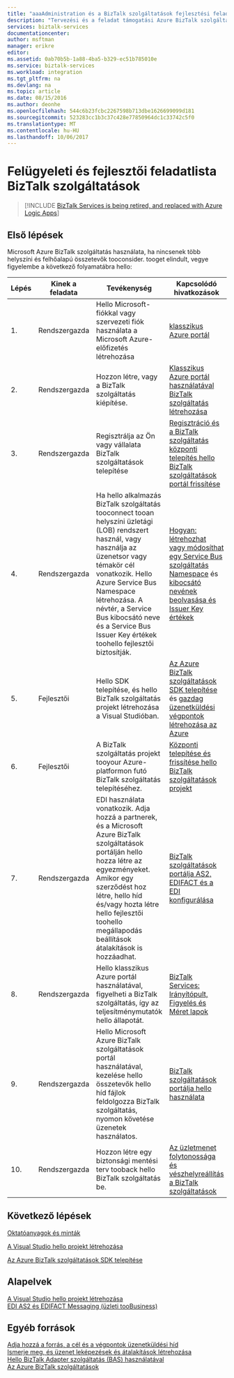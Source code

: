 ```yaml
---
title: "aaaAdministration és a BizTalk szolgáltatások fejlesztési feladatlista |} Microsoft Docs"
description: "Tervezési és a feladat támogatási Azure BizTalk szolgáltatások telepítéséhez."
services: biztalk-services
documentationcenter: 
author: msftman
manager: erikre
editor: 
ms.assetid: 0ab70b5b-1a88-4ba5-b329-ec51b785010e
ms.service: biztalk-services
ms.workload: integration
ms.tgt_pltfrm: na
ms.devlang: na
ms.topic: article
ms.date: 08/15/2016
ms.author: deonhe
ms.openlocfilehash: 544c6b23fcbc2267598b713dbe1626699099d181
ms.sourcegitcommit: 523283cc1b3c37c428e77850964dc1c33742c5f0
ms.translationtype: MT
ms.contentlocale: hu-HU
ms.lasthandoff: 10/06/2017
---
```

# <a name="administration-and-development-task-list-in-biztalk-services"></a>Felügyeleti és fejlesztői feladatlista BizTalk szolgáltatások

> [!INCLUDE [BizTalk Services is being retired, and replaced with Azure Logic Apps](../../includes/biztalk-services-retirement.md)]

## <a name="getting-started"></a>Első lépések
Microsoft Azure BizTalk szolgáltatás használata, ha nincsenek több helyszíni és felhőalapú összetevők tooconsider. tooget elindult, vegye figyelembe a következő folyamatábra hello:  

| Lépés | Kinek a feladata | Tevékenység | Kapcsolódó hivatkozások |
| --- | --- | --- | --- |
| 1. |Rendszergazda |Hello Microsoft-fiókkal vagy szervezeti fiók használata a Microsoft Azure-előfizetés létrehozása |[klasszikus Azure portál](http://go.microsoft.com/fwlink/p/?LinkID=213885) |
| 2. |Rendszergazda |Hozzon létre, vagy a BizTalk szolgáltatás kiépítése. |[Klasszikus Azure portál használatával BizTalk szolgáltatás létrehozása](http://go.microsoft.com/fwlink/p/?LinkID=302280) |
| 3. |Rendszergazda |Regisztrálja az Ön vagy vállalata BizTalk szolgáltatások telepítése |[Regisztráció és a BizTalk szolgáltatás központi telepítés hello BizTalk szolgáltatások portál frissítése](https://msdn.microsoft.com/library/azure/hh689837.aspx) |
| 4. |Rendszergazda |Ha hello alkalmazás BizTalk szolgáltatás tooconnect tooan helyszíni üzletági (LOB) rendszert használ, vagy használja az üzenetsor vagy témakör cél vonatkozik.  Hello Azure Service Bus Namespace létrehozása. A névtér, a Service Bus kibocsátó neve és a Service Bus Issuer Key értékek toohello fejlesztői biztosítják. |[Hogyan: létrehozhat vagy módosíthat egy Service Bus szolgáltatás Namespace](../service-bus-messaging/service-bus-dotnet-get-started-with-queues.md) és [kibocsátó nevének beolvasása és Issuer Key értékek](biztalk-issuer-name-issuer-key.md) |
| 5. |Fejlesztői |Hello SDK telepítése, és hello BizTalk szolgáltatás projekt létrehozása a Visual Studióban. |[Az Azure BizTalk szolgáltatások SDK telepítése](https://msdn.microsoft.com/library/azure/hh689760.aspx) és [gazdag üzenetküldési végpontok létrehozása az Azure](https://msdn.microsoft.com/library/azure/hh689766.aspx) |
| 6. |Fejlesztői |A BizTalk szolgáltatás projekt tooyour Azure-platformon futó BizTalk szolgáltatás telepítéséhez. |[Központi telepítése és frissítése hello BizTalk szolgáltatások projekt](https://msdn.microsoft.com/library/azure/hh689881.aspx) |
| 7. |Rendszergazda |EDI használata vonatkozik.  Adja hozzá a partnerek, és a Microsoft Azure BizTalk szolgáltatások portálján hello hozza létre az egyezményeket. Amikor egy szerződést hoz létre, hello híd és/vagy hozta létre hello fejlesztői toohello megállapodás beállítások átalakítások is hozzáadhat. |[BizTalk szolgáltatások portálja AS2, EDIFACT és a EDI konfigurálása](https://msdn.microsoft.com/library/azure/hh689853.aspx) |
| 8. |Rendszergazda |Hello klasszikus Azure portál használatával, figyelheti a BizTalk szolgáltatás, így az teljesítménymutatók hello állapotát. |[BizTalk Services: Irányítópult, Figyelés és Méret lapok](http://go.microsoft.com/fwlink/p/?LinkID=302281) |
| 9. |Rendszergazda |Hello Microsoft Azure BizTalk szolgáltatások portál használatával, kezelése hello összetevők hello híd fájlok feldolgozza BizTalk szolgáltatás, nyomon követése üzenetek használatos. |[BizTalk szolgáltatások portálja hello használata](https://msdn.microsoft.com/library/azure/dn874043.aspx) |
| 10. |Rendszergazda |Hozzon létre egy biztonsági mentési terv tooback hello BizTalk szolgáltatás be. |[Az üzletmenet folytonossága és vészhelyreállítás a BizTalk szolgáltatások](https://msdn.microsoft.com/library/azure/dn509557.aspx) |

## <a name="next-steps"></a>Következő lépések
[Oktatóanyagok és minták](https://msdn.microsoft.com/library/azure/hh689895.aspx)

[A Visual Studio hello projekt létrehozása](https://msdn.microsoft.com/library/azure/hh689811.aspx)

[Az Azure BizTalk szolgáltatások SDK telepítése](https://msdn.microsoft.com/library/azure/hh689760.aspx)

## <a name="concepts"></a>Alapelvek
[A Visual Studio hello projekt létrehozása](https://msdn.microsoft.com/library/azure/hh689811.aspx)  
[EDI AS2 és EDIFACT Messaging (üzleti tooBusiness)](https://msdn.microsoft.com/library/azure/hh689898.aspx)  

## <a name="other-resources"></a>Egyéb források
[Adja hozzá a forrás, a cél és a végpontok üzenetküldési híd](https://msdn.microsoft.com/library/azure/hh689877.aspx)  
[Ismerje meg, és üzenet leképezések és átalakítások létrehozása](https://msdn.microsoft.com/library/azure/hh689905.aspx)  
[Hello BizTalk Adapter szolgáltatás (BAS) használatával](https://msdn.microsoft.com/library/azure/hh689889.aspx)  
[Az Azure BizTalk szolgáltatások](http://go.microsoft.com/fwlink/p/?LinkID=303664)

